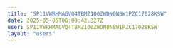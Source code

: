 ```yaml
---
title: "SP11VWRHMAGVQ4TBMZ100ZWDN0N8W1PZC17028KSW"
date: 2025-05-05T06:00:42.327Z
user: SP11VWRHMAGVQ4TBMZ100ZWDN0N8W1PZC17028KSW
layout: "users"
---
```

    